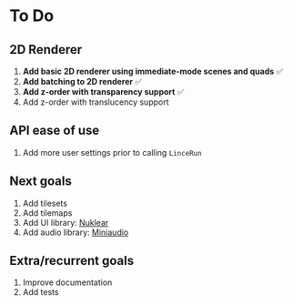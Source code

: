 # To Do

## 2D Renderer
1. **Add basic 2D renderer using immediate-mode scenes and quads** ✅
2. **Add batching to 2D renderer** ✅
3. **Add z-order with transparency support** ✅
4. Add z-order with translucency support

## API ease of use
1. Add more user settings prior to calling `LinceRun`

## Next goals
1. Add tilesets
2. Add tilemaps
3. Add UI library: [Nuklear](https://github.com/Immediate-Mode-UI/Nuklear/)
4. Add audio library: [Miniaudio](https://github.com/mackron/miniaudio)

## Extra/recurrent goals
1. Improve documentation
2. Add tests
